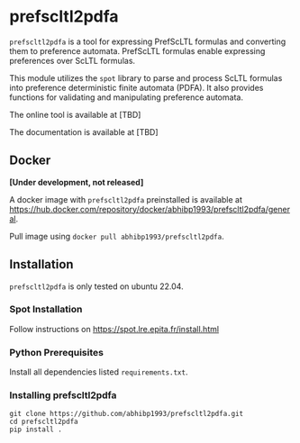# prefscltl2pdfa

`prefscltl2pdfa` is a tool for expressing PrefScLTL formulas and converting them to preference automata.
PrefScLTL formulas enable expressing preferences over ScLTL formulas.

This module utilizes the `spot` library to parse and process ScLTL formulas
into preference deterministic finite automata (PDFA). 
It also provides functions for validating and manipulating preference automata.

The online tool is available at [TBD]

The documentation is available at [TBD]


## Docker 

**[Under development, not released]**

A docker image with `prefscltl2pdfa` preinstalled is available 
at https://hub.docker.com/repository/docker/abhibp1993/prefscltl2pdfa/general.

Pull image using `docker pull abhibp1993/prefscltl2pdfa`.


## Installation

`prefscltl2pdfa` is only tested on ubuntu 22.04.  


### Spot Installation 

Follow instructions on https://spot.lre.epita.fr/install.html 

### Python Prerequisites
Install all dependencies listed `requirements.txt`.

### Installing prefscltl2pdfa 

```
git clone https://github.com/abhibp1993/prefscltl2pdfa.git
cd prefscltl2pdfa
pip install .
```
